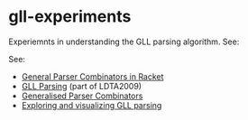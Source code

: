 # gll-experiments

Experiemnts in understanding the GLL parsing algorithm. See:

See:

 * [General Parser Combinators in Racket](https://epsil.github.io/gll/)
 * [GLL Parsing](http://ldta.info/2009/ldta2009proceedings.pdf) (part of LDTA2009)
 * [Generalised Parser Combinators](http://www.cs.uwm.edu/~dspiewak/papers/generalized-parser-combinators.pdf)
 * [Exploring and visualizing GLL parsing](http://www.bramcappers.nl/files/papers/thesis.pdf)
